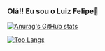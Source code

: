 ### Olá!! Eu sou o Luiz Felipe👋

[![Anurag's GitHub stats](https://github-readme-stats.vercel.app/api?username=luizlipe&show_icons=true&theme=dracula)](https://github.com/anuraghazra/github-readme-stats)


[![Top Langs](https://github-readme-stats.vercel.app/api/top-langs/?username=luizlipe&layout=compact&theme=dracula)](https://github.com/anuraghazra/github-readme-stats)

